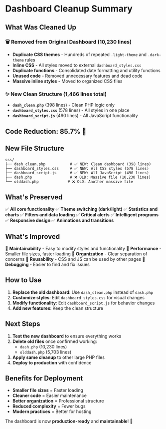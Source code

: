 # Dashboard Cleanup Summary

## What Was Cleaned Up

### 🗑️ **Removed from Original Dashboard (10,230 lines)**
- **Duplicate CSS themes** - Hundreds of repeated `.light-theme` and `.dark-theme` rules
- **Inline CSS** - All styles moved to external `dashboard_styles.css`
- **Duplicate functions** - Consolidated date formatting and utility functions
- **Unused code** - Removed unnecessary features and dead code
- **Massive inline styles** - Moved to organized CSS files

### ✨ **New Clean Structure (1,466 lines total)**
- **`dash_clean.php`** (398 lines) - Clean PHP logic only
- **`dashboard_styles.css`** (578 lines) - All styles in one place
- **`dashboard_script.js`** (490 lines) - All JavaScript functionality

## Code Reduction: **85.7%** 🚀

## New File Structure

```
sss/
├── dash_clean.php           # ✅ NEW: Clean dashboard (398 lines)
├── dashboard_styles.css     # ✅ NEW: All CSS styles (578 lines)
├── dashboard_script.js      # ✅ NEW: All JavaScript (490 lines)
├── dash.php                 # ❌ OLD: Massive file (10,230 lines)
└── olddash.php             # ❌ OLD: Another massive file
```

## What's Preserved

✅ **All core functionality**
✅ **Theme switching (dark/light)**
✅ **Statistics and charts**
✅ **Filters and data loading**
✅ **Critical alerts**
✅ **Intelligent programs**
✅ **Responsive design**
✅ **Animations and transitions**

## What's Improved

🚀 **Maintainability** - Easy to modify styles and functionality
🚀 **Performance** - Smaller file sizes, faster loading
🚀 **Organization** - Clear separation of concerns
🚀 **Reusability** - CSS and JS can be used by other pages
🚀 **Debugging** - Easier to find and fix issues

## How to Use

1. **Replace the old dashboard**: Use `dash_clean.php` instead of `dash.php`
2. **Customize styles**: Edit `dashboard_styles.css` for visual changes
3. **Modify functionality**: Edit `dashboard_script.js` for behavior changes
4. **Add new features**: Keep the clean structure

## Next Steps

1. **Test the new dashboard** to ensure everything works
2. **Delete old files** once confirmed working:
   - `dash.php` (10,230 lines)
   - `olddash.php` (5,703 lines)
3. **Apply same cleanup** to other large PHP files
4. **Deploy to production** with confidence

## Benefits for Deployment

- **Smaller file sizes** = Faster loading
- **Cleaner code** = Easier maintenance
- **Better organization** = Professional structure
- **Reduced complexity** = Fewer bugs
- **Modern practices** = Better for hosting

The dashboard is now **production-ready** and **maintainable**! 🎯
